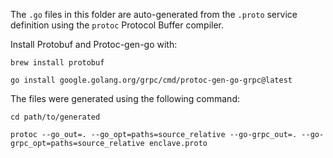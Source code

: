 The `.go` files in this folder are auto-generated from the `.proto` service definition using the `protoc` Protocol 
Buffer compiler.

Install Protobuf and Protoc-gen-go with:

    brew install protobuf

    go install google.golang.org/grpc/cmd/protoc-gen-go-grpc@latest

The files were generated using the following command:

    cd path/to/generated

    protoc --go_out=. --go_opt=paths=source_relative --go-grpc_out=. --go-grpc_opt=paths=source_relative enclave.proto
